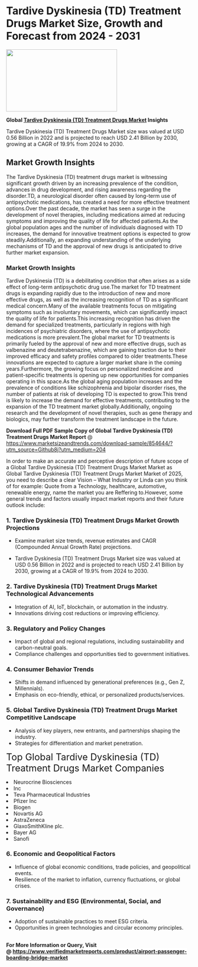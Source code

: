 <H1>Tardive Dyskinesia (TD) Treatment Drugs Market Size, Growth and Forecast from 2024 - 2031</H1><img class="aligncenter size-medium wp-image-584254" src="https://thirdeyenews.in/wp-content/uploads/2024/09/Global-Market-Research-300x168.jpeg" alt="" width="300" height="168" /><p><strong>Global&nbsp;<a href="https://www.marketsizeandtrends.com/download-sample/854644/?utm_source=Github8j?utm_medium=204">Tardive Dyskinesia (TD) Treatment Drugs Market</a> Insights</strong></p><p>Tardive Dyskinesia (TD) Treatment Drugs Market size was valued at USD 0.56 Billion in 2022 and is projected to reach USD 2.41 Billion by 2030, growing at a CAGR of 19.9% from 2024 to 2030.</p><p><h2>Market Growth Insights</h2> The Tardive Dyskinesia (TD) treatment drugs market is witnessing significant growth driven by an increasing prevalence of the condition, advances in drug development, and rising awareness regarding the disorder.TD, a neurological disorder often caused by long-term use of antipsychotic medications, has created a need for more effective treatment options.Over the past decade, the market has seen a surge in the development of novel therapies, including medications aimed at reducing symptoms and improving the quality of life for affected patients.As the global population ages and the number of individuals diagnosed with TD increases, the demand for innovative treatment options is expected to grow steadily.Additionally, an expanding understanding of the underlying mechanisms of TD and the approval of new drugs is anticipated to drive further market expansion. <h3>Market Growth Insights</h3> Tardive Dyskinesia (TD) is a debilitating condition that often arises as a side effect of long-term antipsychotic drug use.The market for TD treatment drugs is expanding rapidly due to the introduction of new and more effective drugs, as well as the increasing recognition of TD as a significant medical concern.Many of the available treatments focus on mitigating symptoms such as involuntary movements, which can significantly impact the quality of life for patients.This increasing recognition has driven the demand for specialized treatments, particularly in regions with high incidences of psychiatric disorders, where the use of antipsychotic medications is more prevalent.The global market for TD treatments is primarily fueled by the approval of new and more effective drugs, such as valbenazine and deutetrabenazine, which are gaining traction due to their improved efficacy and safety profiles compared to older treatments.These innovations are expected to capture a larger market share in the coming years.Furthermore, the growing focus on personalized medicine and patient-specific treatments is opening up new opportunities for companies operating in this space.As the global aging population increases and the prevalence of conditions like schizophrenia and bipolar disorder rises, the number of patients at risk of developing TD is expected to grow.This trend is likely to increase the demand for effective treatments, contributing to the expansion of the TD treatment market globally.Additionally, ongoing research and the development of novel therapies, such as gene therapy and biologics, may further transform the treatment landscape in the future.</p><p><span class=""><strong>Download Full PDF Sample Copy of Global Tardive Dyskinesia (TD) Treatment Drugs Market Report</strong> @ <a href="https://www.marketsizeandtrends.com/download-sample/854644/?utm_source=Github8j?utm_medium=204" target="_blank">https://www.marketsizeandtrends.com/download-sample/854644/?utm_source=Github8j?utm_medium=204</a></span></p><p>In order to make an accurate and perceptive description of future scope of a Global&nbsp;Tardive Dyskinesia (TD) Treatment Drugs Market Market as Global&nbsp;Tardive Dyskinesia (TD) Treatment Drugs Market Market of 2025, you need to describe a clear Vision &ndash; What Industry or Linda can you think of for example: Quote from a Technology, healthcare, automotive, renewable energy, name the market you are Reffering to.However, some general trends and factors usually impact market reports and their future outlook include:</p><h3>1.&nbsp;<strong>Tardive Dyskinesia (TD) Treatment Drugs Market Growth Projections</strong></h3><ul><li>Examine market size trends, revenue estimates and CAGR (Compounded Annual Growth Rate) projections.</li><li><p>Tardive Dyskinesia (TD) Treatment Drugs Market size was valued at USD 0.56 Billion in 2022 and is projected to reach USD 2.41 Billion by 2030, growing at a CAGR of 19.9% from 2024 to 2030.</p></li></ul><h3>2.&nbsp;<strong>Tardive Dyskinesia (TD) Treatment Drugs Market Technological Advancements</strong></h3><ul><li>Integration of AI, IoT, blockchain, or automation in the industry.</li><li>Innovations driving cost reductions or improving efficiency.</li></ul><h3>3.&nbsp;<strong>Regulatory and Policy Changes</strong></h3><ul><li>Impact of global and regional regulations, including sustainability and carbon-neutral goals.</li><li>Compliance challenges and opportunities tied to government initiatives.</li></ul><h3>4.&nbsp;<strong>Consumer Behavior Trends</strong></h3><ul><li>Shifts in demand influenced by generational preferences (e.g., Gen Z, Millennials).</li><li>Emphasis on eco-friendly, ethical, or personalized products/services.</li></ul><h3>5.&nbsp;<strong>Global Tardive Dyskinesia (TD) Treatment Drugs Market Competitive Landscape</strong></h3><ul><li>Analysis of key players, new entrants, and partnerships shaping the industry.</li><li>Strategies for differentiation and market penetration.</li></ul><p data-pm-slice="1 1 []"><span style="color: inherit; font-family: inherit; font-size: 25px;">Top Global Tardive Dyskinesia (TD) Treatment Drugs Market Companies</span></p><div class="" data-test-id=""><p><li>Neurocrine Biosciences</li><li> Inc</li><li> Teva Pharmaceutical Industries</li><li> Pfizer Inc</li><li> Biogen</li><li> Novartis AG</li><li> AstraZeneca</li><li> GlaxoSmithKline plc.</li><li> Bayer AG</li><li> Sanofi</li></p></div><h3>6.&nbsp;<strong>Economic and Geopolitical Factors</strong></h3><ul><li>Influence of global economic conditions, trade policies, and geopolitical events.</li><li>Resilience of the market to inflation, currency fluctuations, or global crises.</li></ul><h3>7.&nbsp;<strong>Sustainability and ESG (Environmental, Social, and Governance)</strong></h3><ul><li>Adoption of sustainable practices to meet ESG criteria.</li><li>Opportunities in green technologies and circular economy principles.</li></ul><h2><strong style="font-size: 14px;">For More Information or Query, Visit @&nbsp;</strong><a style="background-color: #ffffff; font-size: 14px;" href="https://www.marketsizeandtrends.com/report/tardive-dyskinesia-td-treatment-drugs-market/" target="_blank">https://www.verifiedmarketreports.com/product/airport-passenger-boarding-bridge-market</a></h2>